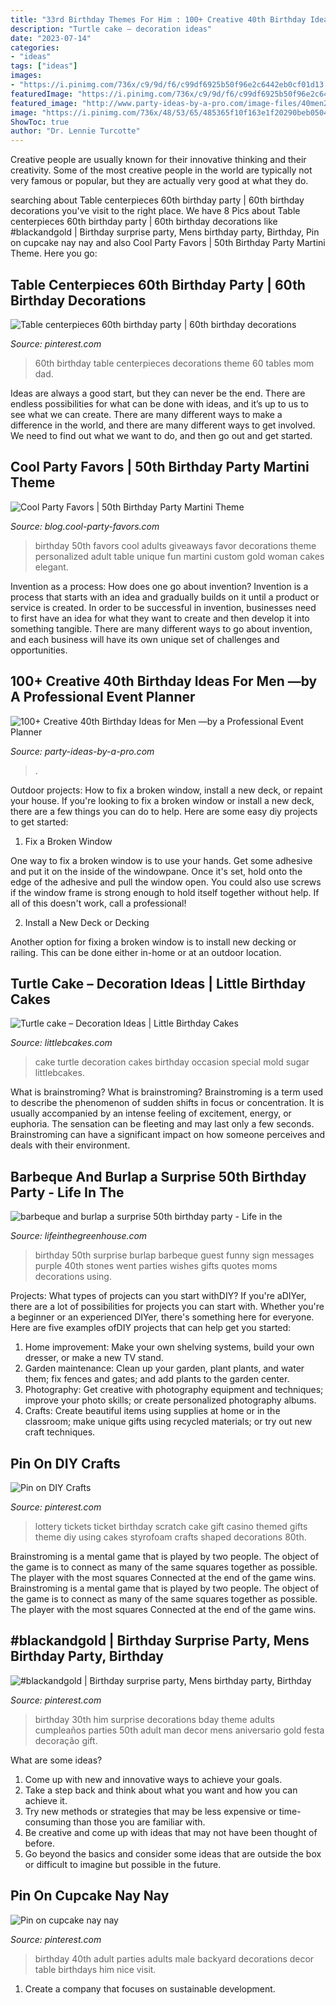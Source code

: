 ```yaml
---
title: "33rd Birthday Themes For Him : 100+ Creative 40th Birthday Ideas For Men —by A Professional Event Planner"
description: "Turtle cake – decoration ideas"
date: "2023-07-14"
categories:
- "ideas"
tags: ["ideas"]
images:
- "https://i.pinimg.com/736x/c9/9d/f6/c99df6925b50f96e2c6442eb0cf01d13.jpg"
featuredImage: "https://i.pinimg.com/736x/c9/9d/f6/c99df6925b50f96e2c6442eb0cf01d13.jpg"
featured_image: "http://www.party-ideas-by-a-pro.com/image-files/40men25e.jpg"
image: "https://i.pinimg.com/736x/48/53/65/485365f10f163e1f20290beb0504ac11.jpg"
ShowToc: true
author: "Dr. Lennie Turcotte"
---
```



Creative people are usually known for their innovative thinking and their creativity. Some of the most creative people in the world are typically not very famous or popular, but they are actually very good at what they do.

	

		
searching about Table centerpieces 60th birthday party | 60th birthday decorations you've visit to the right place. We have 8 Pics about Table centerpieces 60th birthday party | 60th birthday decorations like #blackandgold | Birthday surprise party, Mens birthday party, Birthday, Pin on cupcake nay nay and also Cool Party Favors | 50th Birthday Party Martini Theme. Here you go:
		
    
## Table Centerpieces 60th Birthday Party | 60th Birthday Decorations

<img loading=lazy src="https://i.pinimg.com/736x/48/53/65/485365f10f163e1f20290beb0504ac11.jpg" onerror="this.onerror=null;this.src='https://tse2.mm.bing.net/th?id=OIP.zLkKzU2gchh2D4Iq1S_aeAHaNK&amp;pid=15.1';" alt="Table centerpieces 60th birthday party | 60th birthday decorations">

_Source: pinterest.com_

>60th birthday table centerpieces decorations theme 60 tables mom dad. 

	

Ideas are always a good start, but they can never be the end. There are endless possibilities for what can be done with ideas, and it’s up to us to see what we can create. There are many different ways to make a difference in the world, and there are many different ways to get involved. We need to find out what we want to do, and then go out and get started.

    
## Cool Party Favors | 50th Birthday Party Martini Theme

<img loading=lazy src="http://blog.cool-party-favors.com/wp-content/uploads/2014/04/50th-birthday-favors.png" onerror="this.onerror=null;this.src='https://tse3.mm.bing.net/th?id=OIP.5yU8Xpcfm2Vvk6xoHEvMLwHaK9&amp;pid=15.1';" alt="Cool Party Favors | 50th Birthday Party Martini Theme">

_Source: blog.cool-party-favors.com_

>birthday 50th favors cool adults giveaways favor decorations theme personalized adult table unique fun martini custom gold woman cakes elegant. 

	

Invention as a process: How does one go about invention?
Invention is a process that starts with an idea and gradually builds on it until a product or service is created. In order to be successful in invention, businesses need to first have an idea for what they want to create and then develop it into something tangible. There are many different ways to go about invention, and each business will have its own unique set of challenges and opportunities.

    
## 100+ Creative 40th Birthday Ideas For Men —by A Professional Event Planner

<img loading=lazy src="http://www.party-ideas-by-a-pro.com/image-files/40men25e.jpg" onerror="this.onerror=null;this.src='https://tse1.mm.bing.net/th?id=OIP.xrkg1HEMB6361PtfIfKdBAHaFj&amp;pid=15.1';" alt="100+ Creative 40th Birthday Ideas for Men —by a Professional Event Planner">

_Source: party-ideas-by-a-pro.com_

>. 

	

Outdoor projects: How to fix a broken window, install a new deck, or repaint your house.
If you're looking to fix a broken window or install a new deck, there are a few things you can do to help. Here are some easy diy projects to get started:
1. Fix a Broken Window

One way to fix a broken window is to use your hands. Get some adhesive and put it on the inside of the windowpane. Once it's set, hold onto the edge of the adhesive and pull the window open. You could also use screws if the window frame is strong enough to hold itself together without help. If all of this doesn't work, call a professional!

2. Install a New Deck or Decking

Another option for fixing a broken window is to install new decking or railing. This can be done either in-home or at an outdoor location.

    
## Turtle Cake – Decoration Ideas | Little Birthday Cakes

<img loading=lazy src="http://www.littlebcakes.com/wp-content/uploads/2014/05/Turtle-Cake-Decoration.jpg" onerror="this.onerror=null;this.src='https://tse2.mm.bing.net/th?id=OIP.fsHzirPGq_LOvogRElQfmgHaFj&amp;pid=15.1';" alt="Turtle cake – Decoration Ideas | Little Birthday Cakes">

_Source: littlebcakes.com_

>cake turtle decoration cakes birthday occasion special mold sugar littlebcakes. 

	

What is brainstroming?
What is brainstroming? Brainstroming is a term used to describe the phenomenon of sudden shifts in focus or concentration. It is usually accompanied by an intense feeling of excitement, energy, or euphoria. The sensation can be fleeting and may last only a few seconds. Brainstroming can have a significant impact on how someone perceives and deals with their environment.

    
## Barbeque And Burlap a Surprise 50th Birthday Party - Life In The

<img loading=lazy src="http://3.bp.blogspot.com/-63TTtr4vQGY/T-eRvVSAx3I/AAAAAAAACPc/pzxZRETggAc/s1600/IMG_3626.JPG" onerror="this.onerror=null;this.src='https://tse3.mm.bing.net/th?id=OIP.tywS5S_gxab7bQrwA3kpXQHaLG&amp;pid=15.1';" alt="barbeque and burlap a surprise 50th birthday party - Life in the">

_Source: lifeinthegreenhouse.com_

>birthday 50th surprise burlap barbeque guest funny sign messages purple 40th stones went parties wishes gifts quotes moms decorations using. 

	

Projects: What types of projects can you start withDIY?
If you're aDIYer, there are a lot of possibilities for projects you can start with. Whether you're a beginner or an experienced DIYer, there's something here for everyone. Here are five examples ofDIY projects that can help get you started: 
1. Home improvement: Make your own shelving systems, build your own dresser, or make a new TV stand.
2. Garden maintenance: Clean up your garden, plant plants, and water them; fix fences and gates; and add plants to the garden center.
3. Photography: Get creative with photography equipment and techniques; improve your photo skills; or create personalized photography albums.
4. Crafts: Create beautiful items using supplies at home or in the classroom; make unique gifts using recycled materials; or try out new craft techniques.

    
## Pin On DIY Crafts

<img loading=lazy src="https://i.pinimg.com/736x/fa/f3/d3/faf3d381f8db76726c00fcbcae8dfaed--lottery-ticket-gift-ideas-lottery-tickets.jpg" onerror="this.onerror=null;this.src='https://tse4.mm.bing.net/th?id=OIP.ZhNUAApA51oqlo7ZKI75TAHaNL&amp;pid=15.1';" alt="Pin on DIY Crafts">

_Source: pinterest.com_

>lottery tickets ticket birthday scratch cake gift casino themed gifts theme diy using cakes styrofoam crafts shaped decorations 80th. 

	

Brainstroming is a mental game that is played by two people. The object of the game is to connect as many of the same squares together as possible. The player with the most squares Connected at the end of the game wins. Brainstroming is a mental game that is played by two people. The object of the game is to connect as many of the same squares together as possible. The player with the most squares Connected at the end of the game wins.

    
## #blackandgold | Birthday Surprise Party, Mens Birthday Party, Birthday

<img loading=lazy src="https://i.pinimg.com/736x/c9/9d/f6/c99df6925b50f96e2c6442eb0cf01d13.jpg" onerror="this.onerror=null;this.src='https://tse3.mm.bing.net/th?id=OIP.d4NaEcoG2tH5HHk7a-CEQQHaJ4&amp;pid=15.1';" alt="#blackandgold | Birthday surprise party, Mens birthday party, Birthday">

_Source: pinterest.com_

>birthday 30th him surprise decorations bday theme adults cumpleaños parties 50th adult man decor mens aniversario gold festa decoração gift. 

	

What are some ideas?
1. Come up with new and innovative ways to achieve your goals. 
2. Take a step back and think about what you want and how you can achieve it. 
3. Try new methods or strategies that may be less expensive or time-consuming than those you are familiar with. 
4. Be creative and come up with ideas that may not have been thought of before. 
5. Go beyond the basics and consider some ideas that are outside the box or difficult to imagine but possible in the future.

    
## Pin On Cupcake Nay Nay

<img loading=lazy src="https://i.pinimg.com/736x/20/c5/75/20c57525141a9e297520109012482989--male-birthday-parties-birthday-ideas-for-men.jpg" onerror="this.onerror=null;this.src='https://tse1.mm.bing.net/th?id=OIP.gxiVHXJwP54uQ4_9hE6n6wHaE9&amp;pid=15.1';" alt="Pin on cupcake nay nay">

_Source: pinterest.com_

>birthday 40th adult parties adults male backyard decorations decor table birthdays him nice visit. 

	

1. Create a company that focuses on sustainable development.

